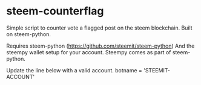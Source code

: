 # steem-counterflag
Simple script to counter vote a flagged post on the steem blockchain. Built on steem-python.

Requires steem-python (https://github.com/steemit/steem-python)
And the steempy wallet setup for your account. Steempy comes as part of steem-python.

Update the line below with a valid account.
botname = 'STEEMIT-ACCOUNT'
